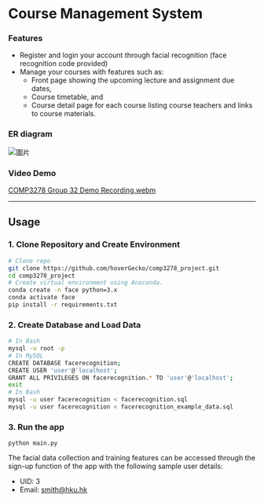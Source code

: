 # Course Management System

### Features

- Register and login your account through facial recognition (face recognition code provided)
- Manage your courses with features such as:
  - Front page showing the upcoming lecture and assignment due dates,
  - Course timetable, and
  - Course detail page for each course listing course teachers and links to course materials.
 
### ER diagram
![圖片](https://github.com/hoverGecko/comp3278_project/assets/46785140/add4d2c7-6b38-4ded-a62c-ebbca4b13199)

### Video Demo
[COMP3278 Group 32 Demo Recording.webm](https://github.com/hoverGecko/comp3278_project/assets/46785140/4667cb2e-970e-4216-8de9-27da145ded25)

*******

## Usage

### 1. Clone Repository and Create Environment

```bash
# Clone repo
git clone https://github.com/hoverGecko/comp3278_project.git
cd comp3278_project
# Create virtual environment using Anaconda.
conda create -n face python=3.x
conda activate face
pip install -r requirements.txt
```

### 2. Create Database and Load Data
```bash
# In Bash
mysql -u root -p
# In MySQL
CREATE DATABASE facerecognition;
CREATE USER 'user'@'localhost';
GRANT ALL PRIVILEGES ON facerecognition.* TO 'user'@'localhost';
exit
# In Bash
mysql -u user facerecognition < facerecognition.sql
mysql -u user facerecognition < facerecognition_example_data.sql
```

### 3. Run the app
```
python main.py
```
The facial data collection and training features can be accessed through the sign-up function of the app with the following sample user details:
- UID: 3
- Email: smith@hku.hk
